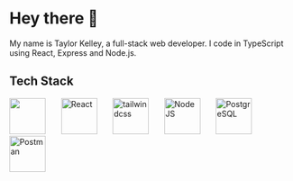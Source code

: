 # Hey there 👋

My name is Taylor Kelley, a full-stack web developer. I code in TypeScript using React, Express and Node.js.

## Tech Stack

<div>
	<img height="64" src="https://github.com/user-attachments/assets/27441325-e053-4814-8422-945df87e45c6"/>
	&nbsp;&nbsp;&nbsp;&nbsp;&nbsp;
	<img height="64" src="https://github.com/user-attachments/assets/0f1dd7b4-0aff-4065-bc20-63d25685a5d8" title="React" />
	&nbsp;&nbsp;&nbsp;&nbsp;&nbsp;
	<img height="64" src="https://github.com/user-attachments/assets/fd364a0f-3f41-4b9b-923a-4d7935d78ac4" title="tailwindcss" />
	&nbsp;&nbsp;&nbsp;&nbsp;&nbsp;
	<img height="64" src="https://github.com/user-attachments/assets/6ebbd893-aaf0-43d9-b6ca-a4ae1e0ae9c8" title="Node JS" />
	&nbsp;&nbsp;&nbsp;&nbsp;&nbsp;
	<img height="64" src="https://github.com/user-attachments/assets/03da8be7-a983-47cf-8ed9-2d82cc815b04" title="PostgreSQL" />
	&nbsp;&nbsp;&nbsp;&nbsp;&nbsp;
	<img height="64" src="https://github.com/user-attachments/assets/c4fc064c-0c07-4987-acbc-fe91aa430431" title="Postman" />
</div>
